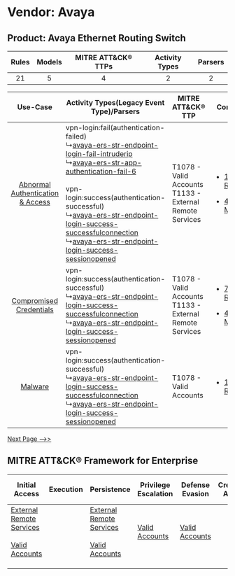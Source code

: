 Vendor: Avaya
=============
Product: Avaya Ethernet Routing Switch
--------------------------------------
| Rules | Models | MITRE ATT&CK® TTPs | Activity Types | Parsers |
|:-----:|:------:|:------------------:|:--------------:|:-------:|
|  21   |   5    |         4          |       2        |    2    |

|    Use-Case    | Activity Types(Legacy Event Type)/Parsers    | MITRE ATT&CK® TTP    | Content    |
|:----:| ---- | ---- | ---- |
| [Abnormal Authentication & Access](../../../UseCases/uc_abnormal_authentication_&_access.md) |  vpn-login:fail(authentication-failed)<br> ↳[avaya-ers-str-endpoint-login-fail-intruderip](Ps/pC_avayaersstrendpointloginfailintruderip.md)<br> ↳[avaya-ers-str-app-authentication-fail-6](Ps/pC_avayaersstrappauthenticationfail6.md)<br><br> vpn-login:success(authentication-successful)<br> ↳[avaya-ers-str-endpoint-login-success-successfulconnection](Ps/pC_avayaersstrendpointloginsuccesssuccessfulconnection.md)<br> ↳[avaya-ers-str-endpoint-login-success-sessionopened](Ps/pC_avayaersstrendpointloginsuccesssessionopened.md)<br> | T1078 - Valid Accounts<br>T1133 - External Remote Services<br> | [<ul><li>14 Rules</li></ul><ul><li>4 Models</li></ul>](RM/r_m_avaya_avaya_ethernet_routing_switch_Abnormal_Authentication_&_Access.md) |
|          [Compromised Credentials](../../../UseCases/uc_compromised_credentials.md)          |  vpn-login:success(authentication-successful)<br> ↳[avaya-ers-str-endpoint-login-success-successfulconnection](Ps/pC_avayaersstrendpointloginsuccesssuccessfulconnection.md)<br> ↳[avaya-ers-str-endpoint-login-success-sessionopened](Ps/pC_avayaersstrendpointloginsuccesssessionopened.md)<br>    | T1078 - Valid Accounts<br>T1133 - External Remote Services<br> | [<ul><li>7 Rules</li></ul><ul><li>4 Models</li></ul>](RM/r_m_avaya_avaya_ethernet_routing_switch_Compromised_Credentials.md)    |
|    [Malware](../../../UseCases/uc_malware.md)    |  vpn-login:success(authentication-successful)<br> ↳[avaya-ers-str-endpoint-login-success-successfulconnection](Ps/pC_avayaersstrendpointloginsuccesssuccessfulconnection.md)<br> ↳[avaya-ers-str-endpoint-login-success-sessionopened](Ps/pC_avayaersstrendpointloginsuccesssessionopened.md)<br>    | T1078 - Valid Accounts<br>    | [<ul><li>1 Rules</li></ul>](RM/r_m_avaya_avaya_ethernet_routing_switch_Malware.md)    |
[Next Page -->>](2_ds_avaya_avaya_ethernet_routing_switch.md)

MITRE ATT&CK® Framework for Enterprise
--------------------------------------
| Initial Access                                                                                                                                   | Execution | Persistence                                                                                                                                      | Privilege Escalation                                                | Defense Evasion                                                     | Credential Access | Discovery | Lateral Movement | Collection | Command and Control                                                                                                                       | Exfiltration | Impact |
| ------------------------------------------------------------------------------------------------------------------------------------------------ | --------- | ------------------------------------------------------------------------------------------------------------------------------------------------ | ------------------------------------------------------------------- | ------------------------------------------------------------------- | ----------------- | --------- | ---------------- | ---------- | ----------------------------------------------------------------------------------------------------------------------------------------- | ------------ | ------ |
| [External Remote Services](https://attack.mitre.org/techniques/T1133)<br><br>[Valid Accounts](https://attack.mitre.org/techniques/T1078)<br><br> |           | [External Remote Services](https://attack.mitre.org/techniques/T1133)<br><br>[Valid Accounts](https://attack.mitre.org/techniques/T1078)<br><br> | [Valid Accounts](https://attack.mitre.org/techniques/T1078)<br><br> | [Valid Accounts](https://attack.mitre.org/techniques/T1078)<br><br> |                   |           |                  |            | [Proxy: Multi-hop Proxy](https://attack.mitre.org/techniques/T1090/003)<br><br>[Proxy](https://attack.mitre.org/techniques/T1090)<br><br> |              |        |